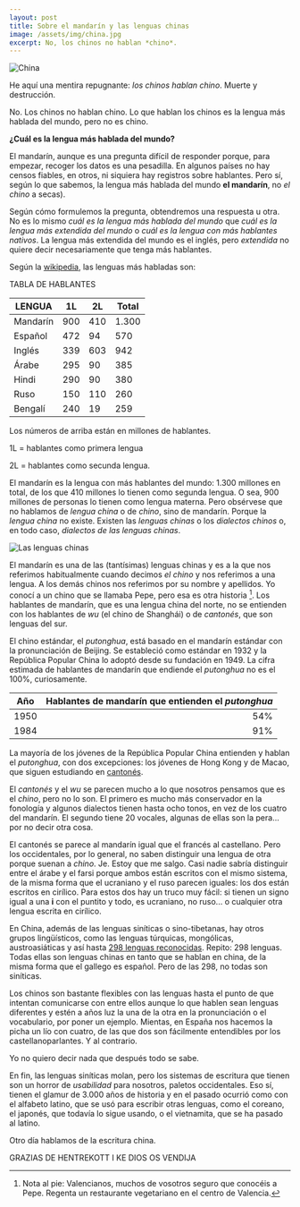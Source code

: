```yaml
---
layout: post
title: Sobre el mandarín y las lenguas chinas
image: /assets/img/china.jpg
excerpt: No, los chinos no hablan *chino*.
---
```


![China](https://static.pexels.com/photos/2950/lamp-traditional-asia-china.jpg 
) 
 
He aquí una mentira repugnante: _los chinos hablan chino_. Muerte y destrucción.
 
No. Los chinos no hablan chino. Lo que hablan los chinos es la lengua más hablada del mundo, pero no es chino.  
 
__¿Cuál es la lengua más hablada del mundo?__

El mandarín, aunque es una pregunta difícil de responder porque, para empezar, recoger los datos es una pesadilla. En algunos países no hay censos fiables, en otros, ni siquiera hay registros sobre hablantes. Pero sí, según lo que sabemos, la lengua más hablada del mundo __el mandarín__, no _el chino_ a secas). 
 
Según cómo formulemos la pregunta, obtendremos una respuesta u otra. No es lo mismo _cuál es la lengua más hablada del mundo_ que _cuál es la lengua más extendida del mundo_ o _cuál es la lengua con más hablantes nativos_. La lengua más extendida del mundo es el inglés, pero _extendida_ no quiere decir necesariamente que tenga más hablantes.   
 
Según la [wikipedia](https://en.wikipedia.org/wiki/List_of_languages_by_total_number_of_speakers), las lenguas más habladas son:  
 
TABLA DE HABLANTES 
 
|LENGUA|1L |2L | Total| 
|---|---|---|---| 
| Mandarín | 900 | 410 | 1.300|  
|Español | 472 | 94 | 570| 
|Inglés | 339 | 603 | 942 | 
|Árabe | 295 | 90 | 385 | 
|Hindi | 290 | 90 | 380 | 
|Ruso| 150 | 110 | 260 
|Bengalí | 240 | 19 | 259 | 
 
Los números de arriba están en millones de hablantes.  
 
1L = hablantes como primera lengua 
 
2L = hablantes como secunda lengua.  
 
El mandarín es la lengua con más hablantes del mundo: 1.300 millones en total, de los que 410 millones lo tienen como segunda lengua. O sea, 900 millones de personas lo tienen como lengua materna. Pero obsérvese que no hablamos de _lengua china_ o de _chino_, sino de mandarín. Porque la _lengua china_ no existe. Existen las _lenguas chinas_ o los _dialectos chinos_ o, en todo caso, _dialectos de las lenguas chinas_.  
 
![Las lenguas chinas](https://upload.wikimedia.org/wikipedia/commons/a/a9/Map_of_sinitic_languages_full-en.svg) 
 
El mandarín es una de las (tantísimas) lenguas chinas y es a la que nos referimos habitualmente cuando decimos _el chino_ y nos referimos a una lengua. A los demás chinos nos referimos por su nombre y apellidos. Yo conocí a un chino que se llamaba Pepe, pero esa es otra historia [^1]. Los hablantes de mandarín, que es una lengua china del norte, no se entienden con los hablantes de _wu_ (el chino de Shanghái) o de _cantonés_, que son lenguas del sur.  
 
[^1]: Nota al pie: Valencianos, muchos de vosotros seguro que conocéis a Pepe. Regenta un restaurante vegetariano en el centro de Valencia.  
 
El chino estándar, el _putonghua_, está basado en el mandarín estándar con la pronunciación de Beijing. Se estableció como estándar en 1932 y la República Popular China lo adoptó desde su fundación en 1949. La cifra estimada de hablantes de mandarín que endiende el _putonghua_ no es el 100%, curiosamente.  
 
|Año| Hablantes de mandarín que entienden el _putonghua_| 
|----|----:| 
|1950 | 54%| 
|1984 | 91% | 
 
La mayoría de los jóvenes de la República Popular China entienden y hablan el _putonghua_, con dos excepciones: los jóvenes de Hong Kong y de Macao, que siguen estudiando en [cantonés](https://es.wikipedia.org/wiki/Chino_cantonés).    
 
El _cantonés_ y el _wu_ se parecen mucho a lo que nosotros pensamos que es el _chino_, pero no lo son. El primero es mucho más conservador en la fonología y algunos dialectos tienen hasta ocho tonos, en vez de los cuatro del mandarín. El segundo tiene 20 vocales, algunas de ellas son la pera... por no decir otra cosa.  
 
El cantonés se parece al mandarín igual que el francés al castellano. Pero los occidentales, por lo general, no saben distinguir una lengua de otra porque suenan a _chino_. Je. Estoy que me salgo. Casi nadie sabría distinguir entre el árabe y el farsi porque ambos están escritos con el mismo sistema, de la misma forma que el ucraniano y el ruso parecen iguales: los dos están escritos en cirílico. Para estos dos hay un truco muy fácil: si tienen un signo igual a una __i__ con el puntito y todo, es ucraniano, no ruso... o cualquier otra lengua escrita en cirílico.  
 
En China, además de las lenguas siníticas o sino-tibetanas, hay otros grupos lingüísticos, como las lenguas túrquicas, mongólicas, austroasiáticas y así hasta [298 lenguas reconocidas](https://www.ethnologue.com/country/CN). Repito: 298 lenguas. Todas ellas son lenguas chinas en tanto que se hablan en china, de la misma forma que el gallego es español. Pero de las 298, no todas son siníticas.  
 
Los chinos son bastante flexibles con las lenguas hasta el punto de que intentan comunicarse con entre ellos aunque lo que hablen sean lenguas diferentes y estén a años luz la una de la otra en la pronunciación o el vocabulario, por poner un ejemplo. Mientas, en España nos hacemos la picha un lío con cuatro, de las que dos son fácilmente entendibles por los castellanoparlantes. Y al contrario. 
 
Yo no quiero decir nada que después todo se sabe.  
 
En fin, las lenguas siníticas molan, pero los sistemas de escritura que tienen son un horror de _usabilidad_ para nosotros, paletos occidentales. Eso sí, tienen el glamur de 3.000 años de historia y en el pasado ocurrió como con el alfabeto latino, que se usó para escribir otras lenguas, como el coreano, el japonés, que todavía lo sigue usando, o el vietnamita, que se ha pasado al latino.  
 
Otro día hablamos de la escritura china.  
 
GRAZIAS DE HENTREKOTT I KE DIOS OS VENDIJA 
